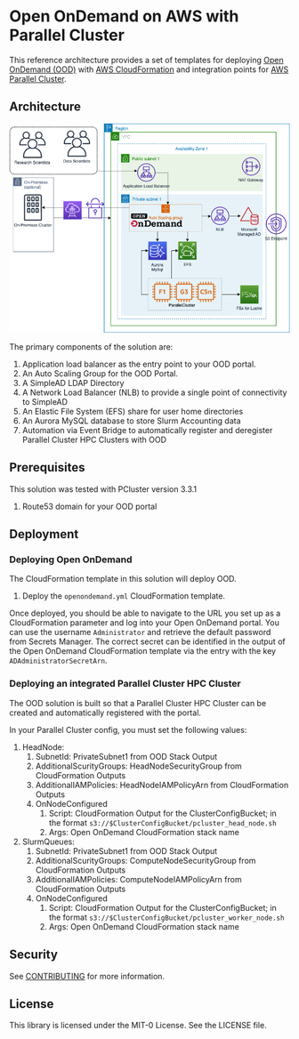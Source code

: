 # Open OnDemand on AWS with Parallel Cluster

This reference architecture provides a set of templates for deploying [Open OnDemand (OOD)](https://openondemand.org/) with [AWS CloudFormation](https://aws.amazon.com/cloudformation/) and integration points for [AWS Parallel Cluster](https://aws.amazon.com/hpc/parallelcluster/).

## Architecture

![architecture](images/architecture.png)

The primary components of the solution are:

1. Application load balancer as the entry point to your OOD portal.
1. An Auto Scaling Group for the OOD Portal.
1. A SimpleAD LDAP Directory
1. A Network Load Balancer (NLB) to provide a single point of connectivity to SimpleAD
1. An Elastic File System (EFS) share for user home directories
1. An Aurora MySQL database to store Slurm Accounting data
1. Automation via Event Bridge to automatically register and deregister Parallel Cluster HPC Clusters with OOD

## Prerequisites

This solution was tested with PCluster version 3.3.1

1. Route53 domain for your OOD portal

## Deployment

### Deploying Open OnDemand

The CloudFormation template in this solution will deploy OOD.

1. Deploy the `openondemand.yml` CloudFormation template.

Once deployed, you should be able to navigate to the URL you set up as a CloudFormation parameter and log into your Open OnDemand portal. You can use the username `Administrator` and retrieve the default password from Secrets Manager. The correct secret can be identified in the output of the Open OnDemand CloudFormation template via the entry with the key `ADAdministratorSecretArn`.

### Deploying an integrated Parallel Cluster HPC Cluster

The OOD solution is built so that a Parallel Cluster HPC Cluster can be created and automatically registered with the portal.

In your Parallel Cluster config, you must set the following values:

1. HeadNode:
    1. SubnetId: PrivateSubnet1 from OOD Stack Output
    1. AdditionalScurityGroups: HeadNodeSecurityGroup from CloudFormation Outputs
    1. AdditionalIAMPolicies: HeadNodeIAMPolicyArn from CloudFormation Outputs
    1. OnNodeConfigured
        1. Script: CloudFormation Output for the ClusterConfigBucket; in the format `s3://$ClusterConfigBucket/pcluster_head_node.sh`
        1. Args: Open OnDemand CloudFormation stack name
1. SlurmQueues:
    1. SubnetId: PrivateSubnet1 from OOD Stack Output
    1. AdditionalScurityGroups: ComputeNodeSecurityGroup from CloudFormation Outputs
    1. AdditionalIAMPolicies: ComputeNodeIAMPolicyArn from CloudFormation Outputs
    1. OnNodeConfigured
        1. Script: CloudFormation Output for the ClusterConfigBucket; in the format `s3://$ClusterConfigBucket/pcluster_worker_node.sh`
        1. Args: Open OnDemand CloudFormation stack name

## Security

See [CONTRIBUTING](CONTRIBUTING.md#security-issue-notifications) for more information.

## License

This library is licensed under the MIT-0 License. See the LICENSE file.
